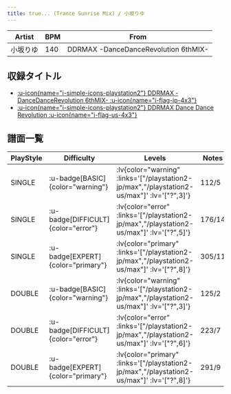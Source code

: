 ```yaml
---
title: true... (Trance Sunrise Mix) / 小坂りゆ
---
```


|Artist|BPM|From|
|------|---|----|
|小坂りゆ|140|DDRMAX -DanceDanceRevolution 6thMIX-|

## 収録タイトル

- [ :u-icon{name="i-simple-icons-playstation2"} DDRMAX -DanceDanceRevolution 6thMIX- :u-icon{name="i-flag-jp-4x3"} ](/playstation2-jp/max)
- [ :u-icon{name="i-simple-icons-playstation2"} DDRMAX Dance Dance Revolution :u-icon{name="i-flag-us-4x3"} ](/playstation2-us/max)

## 譜面一覧

|PlayStyle|Difficulty|Levels|Notes|Movie|
|---------|----------|------|-----|-----|
|SINGLE| :u-badge[BASIC]{color="warning"} | :lv{color="warning" :links='["/playstation2-jp/max","/playstation2-us/max"]' :lv='["?",3]'} |112/5||
|SINGLE| :u-badge[DIFFICULT]{color="error"} | :lv{color="error" :links='["/playstation2-jp/max","/playstation2-us/max"]' :lv='["?",5]'} |176/14||
|SINGLE| :u-badge[EXPERT]{color="primary"} | :lv{color="primary" :links='["/playstation2-jp/max","/playstation2-us/max"]' :lv='["?",8]'} |305/11||
|DOUBLE| :u-badge[BASIC]{color="warning"} | :lv{color="warning" :links='["/playstation2-jp/max","/playstation2-us/max"]' :lv='["?",3]'} |125/2||
|DOUBLE| :u-badge[DIFFICULT]{color="error"} | :lv{color="error" :links='["/playstation2-jp/max","/playstation2-us/max"]' :lv='["?",6]'} |223/7||
|DOUBLE| :u-badge[EXPERT]{color="primary"} | :lv{color="primary" :links='["/playstation2-jp/max","/playstation2-us/max"]' :lv='["?",8]'} |291/9||
